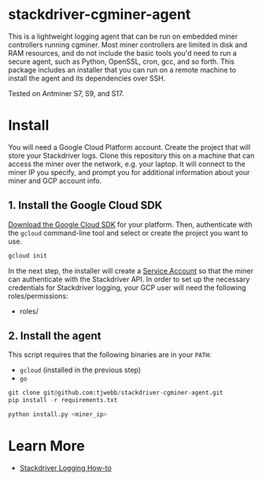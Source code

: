# stackdriver-cgminer-agent

This is a lightweight logging agent that can be run on embedded miner controllers running cgminer.
Most miner controllers are limited in disk and RAM resources, and do not include the basic tools you'd need to run a secure agent, such as Python, OpenSSL, cron, gcc, and so forth.
This package includes an installer that you can run on a remote machine to install the agent and its dependencies over SSH.

Tested on Antminer S7, S9, and S17.

# Install

You will need a Google Cloud Platform account. Create the project that will store your Stackdriver logs.
Clone this repository this on a machine that can access the miner over the network, e.g. your laptop.
It will connect to the miner IP you specify, and prompt you for additional information about your miner and GCP account info.

## 1. Install the Google Cloud SDK

[Download the Google Cloud SDK](https://cloud.google.com/sdk/docs/quickstarts) for your platform.
Then, authenticate with the `gcloud` command-line tool and select or create the project you want to use.

```sh
gcloud init
```

In the next step, the installer will create a [Service Account](https://cloud.google.com/iam/docs/service-accounts) so that the miner can authenticate with the Stackdriver API.
In order to set up the necessary credentials for Stackdriver logging, your GCP user will need the following roles/permissions:

- roles/


## 2. Install the agent

This script requires that the following binaries are in your `PATH`:
- `gcloud` (installed in the previous step)
- `go`



```py
git clone git@github.com:tjwebb/stackdriver-cgminer-agent.git
pip install -r requirements.txt

python install.py <miner_ip>
```

# Learn More

  - [Stackdriver Logging How-to](https://cloud.google.com/logging/docs/how-to)


